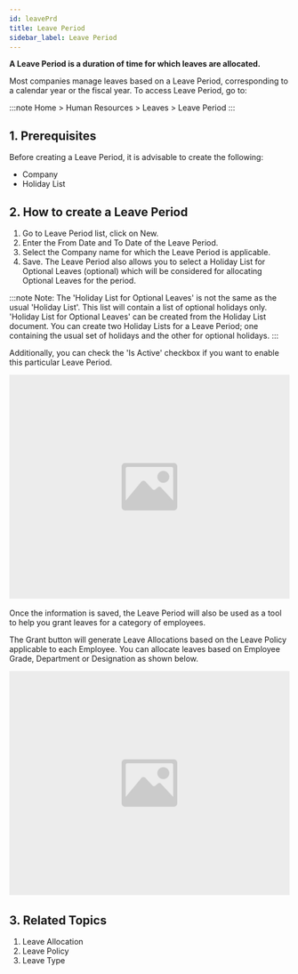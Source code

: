 ```yaml
---
id: leavePrd
title: Leave Period
sidebar_label: Leave Period
---
```


**A Leave Period is a duration of time for which leaves are allocated.**

Most companies manage leaves based on a Leave Period, corresponding to a calendar year or the fiscal year. To access Leave Period, go to:

:::note
Home > Human Resources > Leaves > Leave Period
:::

## 1. Prerequisites

Before creating a Leave Period, it is advisable to create the following:

- Company
- Holiday List

## 2. How to create a Leave Period

1. Go to Leave Period list, click on New.
1. Enter the From Date and To Date of the Leave Period.
1. Select the Company name for which the Leave Period is applicable.
1. Save.
   The Leave Period also allows you to select a Holiday List for Optional Leaves (optional) which will be considered for allocating Optional Leaves for the period.

:::note
Note: The 'Holiday List for Optional Leaves' is not the same as the usual 'Holiday List'. This list will contain a list of optional holidays only. 'Holiday List for Optional Leaves' can be created from the Holiday List document. You can create two Holiday Lists for a Leave Period; one containing the usual set of holidays and the other for optional holidays.
:::

Additionally, you can check the 'Is Active' checkbox if you want to enable this particular Leave Period.

![image](images/image.jpg)

Once the information is saved, the Leave Period will also be used as a tool to help you grant leaves for a category of employees.

The Grant button will generate Leave Allocations based on the Leave Policy applicable to each Employee. You can allocate leaves based on Employee Grade, Department or Designation as shown below.

![image](images/image.jpg)

## 3. Related Topics

1. Leave Allocation
1. Leave Policy
1. Leave Type
